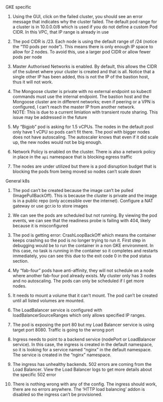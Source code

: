 GKE specific

1. Using the GUI, click on the failed cluster, you should see an error message that indicates why the cluster failed.
The default pod range for a cluster is in 10.0.0.0/8 which is used if you do not define a custom Pod CIDR. In this VPC, that IP range is already in use

2. The pod CIDR is /23. Each node is using the default range of /24 (notice the “110 pods per node”). This means there is only enough IP space to allow for 2 nodes. To avoid this, use a larger pod CIDR or allow fewer pods per node

3. Master Authorised Networks is enabled. By default, this allows the CIDR of the subnet where your cluster is created and that is all. Notice that a single other IP has been added, this is not the IP of the bastion host, thus it will not work.

4. The Mongoose cluster is private with no external endpoint so kubectl commands must use the internal endpoint. The bastion host and the Mongoose cluster are in different networks; even if peering or a VPN is configured, I can’t reach the master IP from another network.  
    NOTE: This is due to a current limiation with transient route sharing. This issue may be addressed in the future

5. My “Bigjob” pod is asking for 1.5 vCPUs. The nodes in the default pool only have 1 vCPU so pods can’t fit there. The pool with bigger nodes does not have autoscaling. The autoscaler knows that even if it did scale up, the new nodes would not be big enough.

6. Network Policy is enabled on the cluster. There is also a network policy in place in the `api` namespace that is blocking egress traffic

7. The nodes are under utilized but there is a pod disruption budget that is blocking the pods from being moved so nodes can’t scale down

General k8s

1. The pod can’t be created because the image can’t be pulled (ImagePullBackOff). This is because the cluster is private and the image is in a public repo (only accessible over the internet). Configure a NAT gateway or use gcr.io to store images

2. We can see the pods are scheduled but not running. By viewing the pod events, we can see that the readiness probe is failing with 404, likely because it is misconfigured

3. The pod is getting error: CrashLoopBackOff which means the container keeps crashing so the pod is no longer trying to run it. First step in debugging would be to run the container in a non GKE environment. 
In this case, no task is running in the container so it completes and restarts immediately, you can see this due to the exit code 0 in the pod status section.

4. My “fab-four” pods have anti-affinity, they will not schedule on a node where another fab-four pod already exists. My cluster only has 3 nodes and no autoscaling. The pods can only be scheduled if I get more nodes.

5. It needs to mount a volume that it can't mount. The pod can’t be created until all listed volumes are mounted.

6. The LoadBalancer service is configured with loadBalancerSourceRanges which only allows specified IP ranges. 

7. The pod is exposing the port 80 but my Load Balancer service is using target port 8080. Traffic is going to the wrong port

8. Ingress needs to point to a backend service (nodePort or LoadBalancer service). In this case, the ingress is created in the default namespace, so it is looking for a service named “nginx” in the default namespace. The service is created in the “nginx” namespace.

9. The ingress has unhealthy backends. 502 errors are coming from the Load Balancer. View the Load Balancer logs to get more details about the specific 502 error

10. There is nothing wrong with any of the config. The ingress should work, there are no errors anywhere. The ‘HTTP load balancing’ addon is disabled so the ingress can’t be provisioned.
